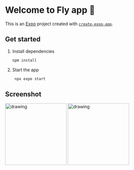 # Welcome to Fly app 👋

This is an [Expo](https://expo.dev) project created with [`create-expo-app`](https://www.npmjs.com/package/create-expo-app).

## Get started

1. Install dependencies

   ```bash
   npm install
   ```

2. Start the app

   ```bash
    npx expo start
   ```

## Screenshot
<img src="https://github.com/kchaou-fakhri/flygame/assets/69482318/36004120-428e-47d7-b613-6fead4dee37f" alt="drawing" style="width:200px;"/>
<img src="https://github.com/kchaou-fakhri/flygame/assets/69482318/2340bfd2-3311-4f05-8ef6-f21620537e1a" alt="drawing" style="width:200px;"/>

